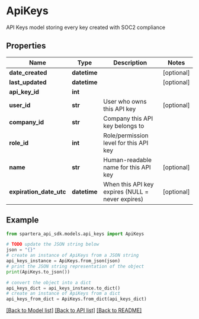 # ApiKeys

API Keys model storing every key created with SOC2 compliance

## Properties

Name | Type | Description | Notes
------------ | ------------- | ------------- | -------------
**date_created** | **datetime** |  | [optional] 
**last_updated** | **datetime** |  | [optional] 
**api_key_id** | **int** |  | 
**user_id** | **str** | User who owns this API key | [optional] 
**company_id** | **str** | Company this API key belongs to | 
**role_id** | **int** | Role/permission level for this API key | 
**name** | **str** | Human-readable name for this API key | [optional] 
**expiration_date_utc** | **datetime** | When this API key expires (NULL &#x3D; never expires) | [optional] 

## Example

```python
from spartera_api_sdk.models.api_keys import ApiKeys

# TODO update the JSON string below
json = "{}"
# create an instance of ApiKeys from a JSON string
api_keys_instance = ApiKeys.from_json(json)
# print the JSON string representation of the object
print(ApiKeys.to_json())

# convert the object into a dict
api_keys_dict = api_keys_instance.to_dict()
# create an instance of ApiKeys from a dict
api_keys_from_dict = ApiKeys.from_dict(api_keys_dict)
```
[[Back to Model list]](../README.md#documentation-for-models) [[Back to API list]](../README.md#documentation-for-api-endpoints) [[Back to README]](../README.md)


